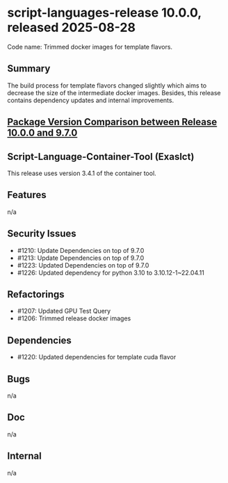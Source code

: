 # script-languages-release 10.0.0, released 2025-08-28

Code name: Trimmed docker images for template flavors.

## Summary

The build process for template flavors changed slightly which aims to decrease the size of the intermediate docker images. Besides, this release contains dependency updates and internal improvements.

## [Package Version Comparison between Release 10.0.0 and 9.7.0](package_diffs/10.0.0/README.md)

## Script-Language-Container-Tool (Exaslct)

This release uses version 3.4.1 of the container tool.

## Features

n/a

## Security Issues

 - #1210: Update Dependencies on top of 9.7.0
 - #1213: Update Dependencies on top of 9.7.0
 - #1223: Updated Dependencies on top of 9.7.0
 - #1226: Updated dependency for python 3.10 to 3.10.12-1~22.04.11

## Refactorings

 - #1207: Updated GPU Test Query
 - #1206: Trimmed release docker images

## Dependencies

 - #1220: Updated dependencies for template cuda flavor

## Bugs

n/a

## Doc

n/a

## Internal

 n/a
